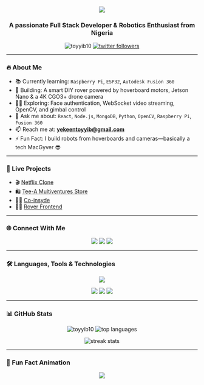 <!-- README.md with Animations and Polished Design -->
<h1 align="center">
  <img src="https://readme-typing-svg.herokuapp.com/?lines=Hi+%F0%9F%91%8B%2C+I'm+Yekeen+Toyyib!;Full+Stack+%28MERN%29+Developer;Robotics+%7C+AI+%7C+Computer+Vision;Always+Building+Cool+Stuff!&center=true&size=25"/>
</h1>

<h3 align="center">A passionate Full Stack Developer & Robotics Enthusiast from Nigeria</h3>

<p align="center">
  <img src="https://komarev.com/ghpvc/?username=toyyib10&label=Profile%20views&color=0e75b6&style=flat" alt="toyyib10" />
  <a href="https://twitter.com/ToyyibYekeen" target="blank">
    <img src="https://img.shields.io/twitter/follow/toyyibyekeen?logo=twitter&style=for-the-badge" alt="twitter followers" />
  </a>
</p>

---

### 🔥 About Me
- 📚 Currently learning: `Raspberry Pi`, `ESP32`, `Autodesk Fusion 360`
- 🤖 Building: A smart DIY rover powered by hoverboard motors, Jetson Nano & a 4K CGO3+ drone camera
- 👨‍💻 Exploring: Face authentication, WebSocket video streaming, OpenCV, and gimbal control
- 💬 Ask me about: `React`, `Node.js`, `MongoDB`, `Python`, `OpenCV`, `Raspberry Pi`, `Fusion 360`
- 📫 Reach me at: **yekeentoyyib@gmail.com**
- ⚡ Fun Fact: I build robots from hoverboards and cameras—basically a tech MacGyver 😎

---

### 🚀 Live Projects
- 🎬 [Netflix Clone](https://netflix-clone-wlr2.onrender.com/)
- 🛍️ [Tee-A Multiventures Store](https://tee-a-multiventures.onrender.com)
- 👨‍💻 [Co-insyde](https://co-insyde.onrender.com/)
- 👨‍💻 [Rover Frontend](https://rover-frontend.onrender.com/)

---

### 🌐 Connect With Me
<p align="center">
  <a href="https://twitter.com/ToyyibYekeen"><img src="https://img.shields.io/badge/Twitter-%231DA1F2.svg?&style=for-the-badge&logo=twitter&logoColor=white"/></a>
  <a href="https://linkedin.com/in/yekeen toyyib"><img src="https://img.shields.io/badge/LinkedIn-%230077B5.svg?&style=for-the-badge&logo=linkedin&logoColor=white"/></a>
  <a href="https://fb.com/toyyib.yekeen.1"><img src="https://img.shields.io/badge/Facebook-%231877F2.svg?&style=for-the-badge&logo=facebook&logoColor=white"/></a>
</p>

---

### 🛠️ Languages, Tools & Technologies
<p align="center">
  <img src="https://skillicons.dev/icons?i=js,react,nodejs,express,mongodb,html,css,python,git,postman,bootstrap,opencv,github,vscode" />
</p>
<p align="center">
  <img src="https://img.shields.io/badge/Fusion%20360-Autodesk-FFB000?style=for-the-badge&logo=autodesk&logoColor=white"/>
  <img src="https://img.shields.io/badge/Raspberry%20Pi-CC0000?style=for-the-badge&logo=raspberrypi&logoColor=white"/>
  <img src="https://img.shields.io/badge/DroneKit-Python-3776AB?style=for-the-badge&logo=python&logoColor=white"/>
</p>

---

### 📊 GitHub Stats
<p align="center">
  <img src="https://github-readme-stats.vercel.app/api?username=toyyib10&show_icons=true&theme=radical" alt="toyyib10" />
  <img src="https://github-readme-stats.vercel.app/api/top-langs/?username=toyyib10&layout=compact&theme=radical" alt="top languages" />
</p>
<p align="center">
  <img src="https://github-readme-streak-stats.herokuapp.com/?user=toyyib10&theme=radical" alt="streak stats" />
</p>

---

### 🧠 Fun Fact Animation
<p align="center">
  <img src="https://readme-typing-svg.herokuapp.com?font=Fira+Code&duration=3000&pause=1000&color=00F58E&center=true&width=600&lines=I+turn+hoverboards+into+robots.;I+control+cameras+with+React.;I+make+AI+look+easy.;I+drink+coffee+with+JavaScript.;Let%E2%80%99s+build+something+awesome+together!"/>
</p>
